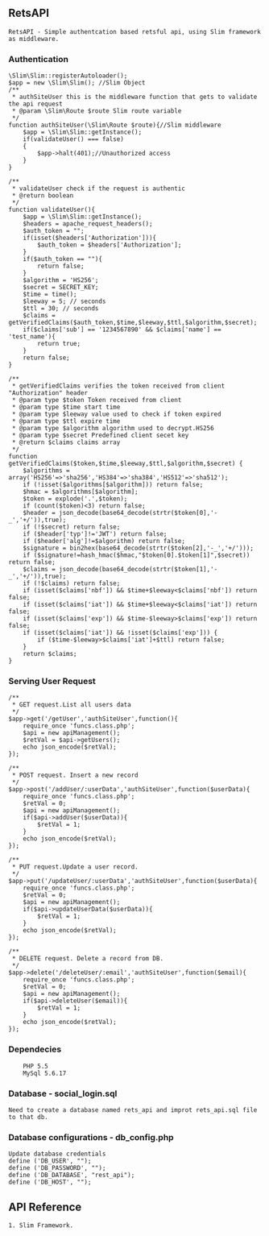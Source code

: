## RetsAPI 
    RetsAPI - Simple authentcation based retsful api, using Slim framework as middleware.

### Authentication
    \Slim\Slim::registerAutoloader();
    $app = new \Slim\Slim(); //Slim Object
    /**
     * authSiteUser this is the middleware function that gets to validate the api request
     * @param \Slim\Route $route Slim route variable
     */
    function authSiteUser(\Slim\Route $route){//Slim middleware
        $app = \Slim\Slim::getInstance();
        if(validateUser() === false) 
        {
            $app->halt(401);//Unauthorized access
        }
    }

    /**
     * validateUser check if the request is authentic
     * @return boolean
     */
    function validateUser(){
        $app = \Slim\Slim::getInstance();
        $headers = apache_request_headers();
        $auth_token = "";
        if(isset($headers['Authorization'])){
            $auth_token = $headers['Authorization'];
        }
        if($auth_token == ""){
            return false;
        }
        $algorithm = 'HS256';
        $secret = SECRET_KEY;
        $time = time();
        $leeway = 5; // seconds
        $ttl = 30; // seconds
        $claims = getVerifiedClaims($auth_token,$time,$leeway,$ttl,$algorithm,$secret);
        if($claims['sub'] == '1234567890' && $claims['name'] == 'test_name'){
            return true;
        }
        return false;
    }

    /**
     * getVerifiedClaims verifies the token received from client "Authorization" header
     * @param type $token Token received from client
     * @param type $time start time
     * @param type $leeway value used to check if token expired
     * @param type $ttl expire time
     * @param type $algorithm algorithm used to decrypt.HS256
     * @param type $secret Predefined client secet key
     * @return $claims claims array
     */
    function getVerifiedClaims($token,$time,$leeway,$ttl,$algorithm,$secret) {
        $algorithms = array('HS256'=>'sha256','HS384'=>'sha384','HS512'=>'sha512');
        if (!isset($algorithms[$algorithm])) return false;
        $hmac = $algorithms[$algorithm];
        $token = explode('.',$token);
        if (count($token)<3) return false;
        $header = json_decode(base64_decode(strtr($token[0],'-_','+/')),true);
        if (!$secret) return false;
        if ($header['typ']!='JWT') return false;
        if ($header['alg']!=$algorithm) return false;
        $signature = bin2hex(base64_decode(strtr($token[2],'-_','+/')));
        if ($signature!=hash_hmac($hmac,"$token[0].$token[1]",$secret)) return false;
        $claims = json_decode(base64_decode(strtr($token[1],'-_','+/')),true);
        if (!$claims) return false;
        if (isset($claims['nbf']) && $time+$leeway<$claims['nbf']) return false;
        if (isset($claims['iat']) && $time+$leeway<$claims['iat']) return false;
        if (isset($claims['exp']) && $time-$leeway>$claims['exp']) return false;
        if (isset($claims['iat']) && !isset($claims['exp'])) {
            if ($time-$leeway>$claims['iat']+$ttl) return false;
        }
        return $claims;
    }

### Serving User Request
    /**
     * GET request.List all users data
     */
    $app->get('/getUser','authSiteUser',function(){
        require_once 'funcs.class.php';
        $api = new apiManagement();
        $retVal = $api->getUsers();
        echo json_encode($retVal);
    });

    /**
     * POST request. Insert a new record
     */
    $app->post('/addUser/:userData','authSiteUser',function($userData){
        require_once 'funcs.class.php';
        $retVal = 0;
        $api = new apiManagement();
        if($api->addUser($userData)){
            $retVal = 1;
        }
        echo json_encode($retVal);
    });

    /**
     * PUT request.Update a user record.
     */
    $app->put('/updateUser/:userData','authSiteUser',function($userData){
        require_once 'funcs.class.php';
        $retVal = 0;
        $api = new apiManagement();
        if($api->updateUserData($userData)){
            $retVal = 1;
        }
        echo json_encode($retVal);
    });

    /**
     * DELETE request. Delete a record from DB.
     */
    $app->delete('/deleteUser/:email','authSiteUser',function($email){
        require_once 'funcs.class.php';
        $retVal = 0;
        $api = new apiManagement();
        if($api->deleteUser($email)){
            $retVal = 1;
        }
        echo json_encode($retVal);
    });

### Dependecies
        PHP 5.5
        MySql 5.6.17

### Database - social_login.sql
    Need to create a database named rets_api and improt rets_api.sql file to that db.

### Database configurations - db_config.php
    Update database credentials
    define ('DB_USER', "");
    define ('DB_PASSWORD', "");
    define ('DB_DATABASE', "rest_api");
    define ('DB_HOST', "");

## API Reference
    1. Slim Framework.